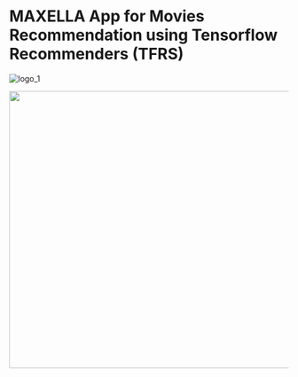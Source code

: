 # MAXELLA App for Movies Recommendation using Tensorflow Recommenders (TFRS)

![logo_1](https://user-images.githubusercontent.com/67468718/126877962-1c3737b7-69bb-40f4-a92f-7652d52240ac.JPG)



<p align="center">
  <img width="660" height="500" src="https://user-images.githubusercontent.com/67468718/126877962-1c3737b7-69bb-40f4-a92f-7652d52240ac.JPG">
</p>

